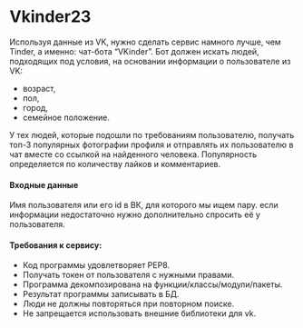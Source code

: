 # Vkinder23

Используя данные из VK, нужно сделать сервис намного лучше, чем Tinder, а именно: чат-бота “VKinder”. Бот должен искать людей, подходящих под условия, на основании информации о пользователе из VK:

- возраст,
- пол,
- город,
- семейное положение.

У тех людей, которые подошли по требованиям пользователю, получать топ-3 популярных фотографии профиля и отправлять их пользователю в чат вместе со ссылкой на найденного человека.
Популярность определяется по количеству лайков и комментариев.

#### Входные данные

Имя пользователя или его id в ВК, для которого мы ищем пару.
если информации недостаточно нужно дополнительно спросить её у пользователя.

#### Требования к сервису:

* Код программы удовлетворяет PEP8.
* Получать токен от пользователя с нужными правами.
* Программа декомпозирована на функции/классы/модули/пакеты.
* Результат программы записывать в БД.
* Люди не должны повторяться при повторном поиске.
* Не запрещается использовать внешние библиотеки для vk.
